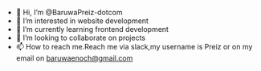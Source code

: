 - 👋 Hi, I’m @BaruwaPreiz-dotcom
- 👀 I’m interested in website development
- 🌱 I’m currently learning frontend development
- 💞️ I’m looking to collaborate on projects
- 📫 How to reach me.Reach me via slack,my username is Preiz or on my email on baruwaenoch@gmail.com

<!---
BaruwaPreiz-dotcom/BaruwaPreiz-dotcom is a ✨ special ✨ repository because its `README.md` (this file) appears on your GitHub profile.
You can click the Preview link to take a look at your changes.
--->

